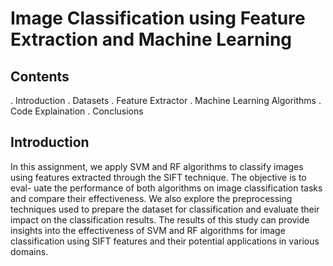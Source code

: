 # Image Classification using Feature Extraction and Machine Learning

## Contents

  . Introduction
  . Datasets
  . Feature Extractor
  . Machine Learning Algorithms
  . Code Explaination
  . Conclusions
 
 ## Introduction
 In this assignment, we apply SVM and RF algorithms to classify images
using features extracted through the SIFT technique. The objective is to eval-
uate the performance of both algorithms on image classification tasks and
compare their effectiveness. We also explore the preprocessing techniques used
to prepare the dataset for classification and evaluate their impact on the
classification results. The results of this study can provide insights into the
effectiveness of SVM and RF algorithms for image classification using SIFT
features and their potential applications in various domains.


